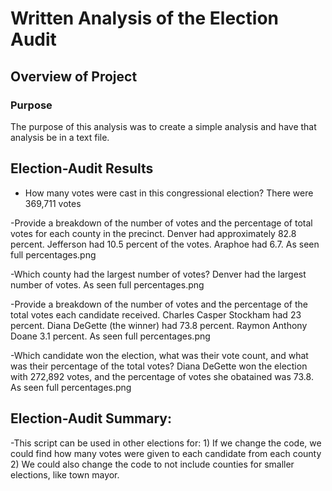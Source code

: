 # Written Analysis of the Election Audit

## Overview of Project

### Purpose

The purpose of this analysis was to create a simple analysis and have that analysis be in a text file.

## Election-Audit Results

- How many votes were cast in this congressional election? There were 369,711 votes

-Provide a breakdown of the number of votes and the percentage of total votes for each county in the precinct.
Denver had approximately 82.8 percent. Jefferson had 10.5 percent of the votes. Araphoe had 6.7. As seen full percentages.png

-Which county had the largest number of votes? Denver had the largest number of votes.  As seen full percentages.png

-Provide a breakdown of the number of votes and the percentage of the total votes each candidate received.
Charles Casper Stockham had 23 percent. Diana DeGette (the winner) had 73.8 percent. Raymon Anthony Doane 3.1 percent.  As seen full percentages.png

-Which candidate won the election, what was their vote count, and what was their percentage of the total votes?
Diana DeGette won the election with 272,892 votes, and the percentage of votes she obatained was 73.8.  As seen full percentages.png

## Election-Audit Summary:

-This script can be used in other elections for:
	1) If we change the code, we could find how many votes were given to each candidate from each county
	2) We could also change the code to not include counties for smaller elections, like town mayor.

